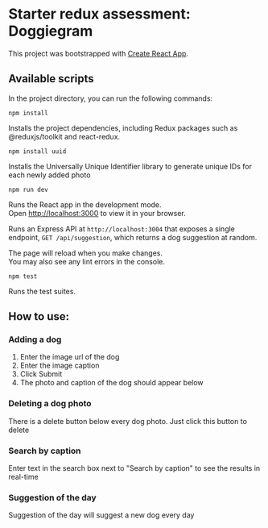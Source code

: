 # Starter redux assessment: Doggiegram

This project was bootstrapped with [Create React App](https://github.com/facebook/create-react-app).

## Available scripts

In the project directory, you can run the following commands:

`npm install`

Installs the project dependencies, including Redux packages such as @reduxjs/toolkit and react-redux.

`npm install uuid`

Installs the Universally Unique Identifier library to generate unique IDs for each newly added photo

`npm run dev`

Runs the React app in the development mode.\
Open [http://localhost:3000](http://localhost:3000) to view it in your browser.

Runs an Express API at `http://localhost:3004` that exposes a single endpoint, `GET /api/suggestion`, which returns a dog suggestion at random.

The page will reload when you make changes.\
You may also see any lint errors in the console.

`npm test`

Runs the test suites.

## How to use:
### Adding a dog
1. Enter the image url of the dog 
2. Enter the image caption
3. Click Submit
4. The photo and caption of the dog should appear below

### Deleting a dog photo
There is a delete button below every dog photo. Just click this button to delete

### Search by caption
Enter text in the search box next to "Search by caption" to see the results in real-time

### Suggestion of the day
Suggestion of the day will suggest a new dog every day
